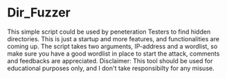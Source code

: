 # Dir_Fuzzer
This simple script could be used by peneteration Testers to find hidden directories. This is just a startup and more features, and functionalities are coming up. The script takes two arguments, IP-address and a wordlist, so make sure you have a good wordlist in place to start the attack, comments and feedbacks are appreciated.
Disclaimer: This tool should be used for educational purposes only, and I don't take responsibilty for any misuse.
